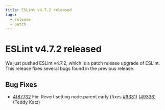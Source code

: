 ```yaml
---
title: ESLint v4.7.2 released
tags:
  - release
  - patch
---
```

# ESLint v4.7.2 released

We just pushed ESLint v4.7.2, which is a patch release upgrade of ESLint. This release fixes several bugs found in the previous release.










## Bug Fixes


* [4f87732](https://github.com/eslint/eslint/commit/4f87732) Fix: Revert setting node.parent early (fixes [#9331](https://github.com/eslint/eslint/issues/9331)) ([#9336](https://github.com/eslint/eslint/issues/9336)) (Teddy Katz)
